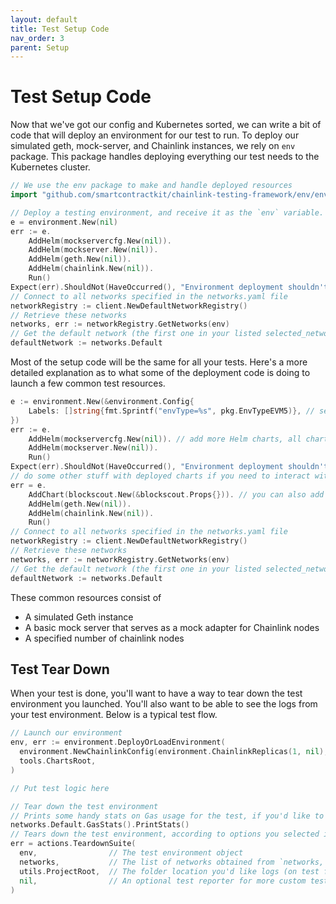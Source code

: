 ```yaml
---
layout: default
title: Test Setup Code
nav_order: 3
parent: Setup
---
```


# Test Setup Code

Now that we've got our config and Kubernetes sorted, we can write a bit of code that will deploy an environment for our test to run. To deploy our simulated geth, mock-server, and Chainlink instances, we rely on `env` package. This package handles deploying everything our test needs to the Kubernetes cluster.

```go
// We use the env package to make and handle deployed resources
import "github.com/smartcontractkit/chainlink-testing-framework/env/environment"

// Deploy a testing environment, and receive it as the `env` variable. This is used to connect to resources.
e = environment.New(nil)
err := e.
    AddHelm(mockservercfg.New(nil)).
    AddHelm(mockserver.New(nil)).
    AddHelm(geth.New(nil)).
    AddHelm(chainlink.New(nil)).
    Run()
Expect(err).ShouldNot(HaveOccurred(), "Environment deployment shouldn't fail")
// Connect to all networks specified in the networks.yaml file
networkRegistry := client.NewDefaultNetworkRegistry()
// Retrieve these networks
networks, err := networkRegistry.GetNetworks(env)
// Get the default network (the first one in your listed selected_networks)
defaultNetwork := networks.Default
```

Most of the setup code will be the same for all your tests. Here's a more detailed explanation as to what some of the deployment code is doing to launch a few common test resources.

```go
e := environment.New(&environment.Config{
    Labels: []string{fmt.Sprintf("envType=%s", pkg.EnvTypeEVM5)}, // set more additional labels
})
err := e.
    AddHelm(mockservercfg.New(nil)). // add more Helm charts, all charts got merged in a manifest and deployed with kubectl when you call Run()
    AddHelm(mockserver.New(nil)).
    Run()
Expect(err).ShouldNot(HaveOccurred(), "Environment deployment shouldn't fail")
// do some other stuff with deployed charts if you need to interact with deployed services
err = e.
    AddChart(blockscout.New(&blockscout.Props{})). // you can also add cdk8s charts if you like Go code
    AddHelm(geth.New(nil)).
    AddHelm(chainlink.New(nil)).
    Run()
// Connect to all networks specified in the networks.yaml file
networkRegistry := client.NewDefaultNetworkRegistry()
// Retrieve these networks
networks, err := networkRegistry.GetNetworks(env)
// Get the default network (the first one in your listed selected_networks)
defaultNetwork := networks.Default
```

These common resources consist of

* A simulated Geth instance
* A basic mock server that serves as a mock adapter for Chainlink nodes
* A specified number of chainlink nodes

## Test Tear Down

When your test is done, you'll want to have a way to tear down the test environment you launched. You'll also want to be able to see the logs from your test environment. Below is a typical test flow.

```go
// Launch our environment
env, err := environment.DeployOrLoadEnvironment( 
  environment.NewChainlinkConfig(environment.ChainlinkReplicas(1, nil), "chainlink-test-setup"),
  tools.ChartsRoot,
)

// Put test logic here

// Tear down the test environment
// Prints some handy stats on Gas usage for the test, if you'd like to see that info.
networks.Default.GasStats().PrintStats()
// Tears down the test environment, according to options you selected in the `framework.yaml` config file
err = actions.TeardownSuite(
  env,                // The test environment object
  networks,           // The list of networks obtained from `networks, err := networkRegistry.GetNetworks(env)`
  utils.ProjectRoot,  // The folder location you'd like logs (on test failure) to be dumped to
  nil,                // An optional test reporter for more custom test statistics (we'll get to that later)
)
```

